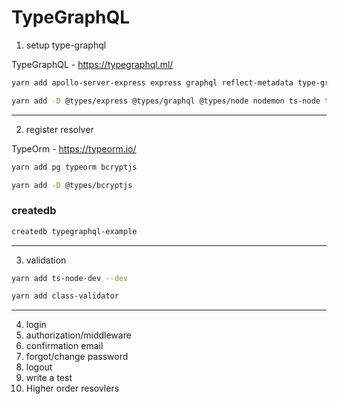 # TypeGraphQL

1. setup type-graphql

TypeGraphQL - https://typegraphql.ml/

```bash
yarn add apollo-server-express express graphql reflect-metadata type-graphql
```

```bash
yarn add -D @types/express @types/graphql @types/node nodemon ts-node typescript
```

---

2. register resolver

TypeOrm - https://typeorm.io/

```bash
yarn add pg typeorm bcryptjs
```

```bash
yarn add -D @types/bcryptjs
```

### createdb

```bash
createdb typegraphql-example
```

---

3. validation

```bash
yarn add ts-node-dev --dev
```

```bash
yarn add class-validator
```

---

4. login
5. authorization/middleware
6. confirmation email
7. forgot/change password
8. logout
9. write a test
10. Higher order resovlers
